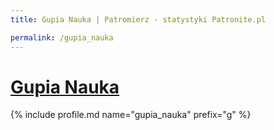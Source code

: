 ```yaml
---
title: Gupia Nauka | Patromierz - statystyki Patronite.pl

permalink: /gupia_nauka
---
```


# [Gupia Nauka](https://patronite.pl/gupia_nauka)

{% include profile.md name="gupia_nauka" prefix="g" %}
